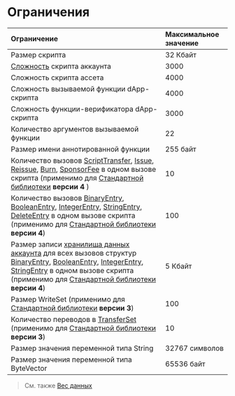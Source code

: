 # Ограничения

| Ограничение | Максимальное значение |
| :--- | :--- |
| Размер скрипта | 32 Кбайт |
| [Сложность](/ru/ride/base-concepts/complexity) скрипта аккаунта | 3000 |
| Сложность скрипта ассета | 4000 |
| Сложность вызываемой функции dApp-скрипта | 4000 |
| Сложность функции-верификатора dApp-скрипта | 3000 |
| Количество аргументов вызываемой функции | 22 |
| Размер имени аннотированной функции | 255 байт |
| Количество вызовов [ScriptTransfer](/ru/ride/structures/script-actions/script-transfer), [Issue](/ru/ride/structures/script-actions/issue), [Reissue](/ru/ride/structures/script-actions/reissue), [Burn](/ru/ride/structures/script-actions/burn), [SponsorFee](/ru/ride/structures/script-actions/sponsor-fee) в одном вызове скрипта (применимо для [Стандартной библиотеки](/ru/ride/script/standard-library) **версии 4** ) | 10 |
| Количество вызовов [BinaryEntry](/ru/ride/structures/script-actions/binary-entry), [BooleanEntry](/ru/ride/structures/script-actions/boolean-entry), [IntegerEntry](/ru/ride/structures/script-actions/int-entry), [StringEntry](/ru/ride/structures/script-actions/string-entry), [DeleteEntry](/ru/ride/structures/script-actions/delete-entry) в одном вызове скрипта (применимо для [Стандартной библиотеки](/ru/ride/script/standard-library) **версии 4**) | 100 |
| Размер записи [хранилища данных аккаунта](/ru/blockchain/account/account-data-storage) для всех вызовов структур [BinaryEntry](/ru/ride/structures/script-actions/binary-entry), [BooleanEntry](/ru/ride/structures/script-actions/boolean-entry), [IntegerEntry](/ru/ride/structures/script-actions/int-entry), [StringEntry](/ru/ride/structures/script-actions/string-entry) в одном вызове скрипта (применимо для [Стандартной библиотеки](/ru/ride/script/standard-library) **версии 4**) | 5 Кбайт |
| Размер WriteSet (применимо для [Стандартной библиотеки](/ru/ride/script/standard-library) **версии 3**) | 100 |
| Количество переводов в [TransferSet](/ru/ride/structures/script-results/transfer-set) (применимо для [Стандартной библиотеки](/ru/ride/script/standard-library) **версии 3**) | 10 |
| Размер значения переменной типа String | 32767 символов |
| Размер значения переменной типа ByteVector | 65536 байт |

> См. также [Вес данных](/ru/ride/limits/weight)